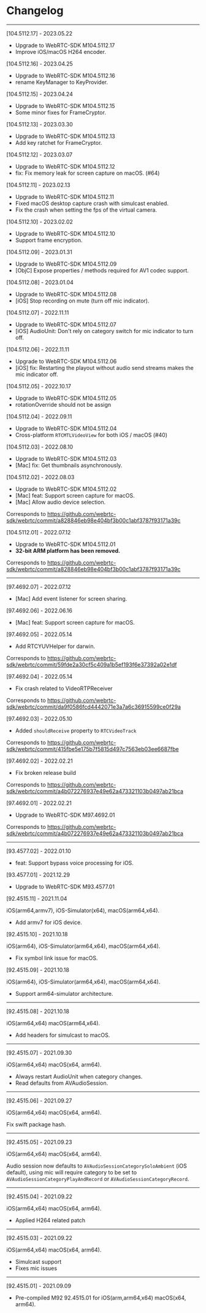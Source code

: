 # Changelog

--------------------------------------------
[104.5112.17] - 2023.05.22

* Upgrade to WebRTC-SDK M104.5112.17
* Improve iOS/macOS H264 encoder.

[104.5112.16] - 2023.04.25

* Upgrade to WebRTC-SDK M104.5112.16
* rename KeyManager to KeyProvider.

[104.5112.15] - 2023.04.24

* Upgrade to WebRTC-SDK M104.5112.15
* Some minor fixes for FrameCryptor.

[104.5112.13] - 2023.03.30

* Upgrade to WebRTC-SDK M104.5112.13
* Add key ratchet for FrameCryptor.

[104.5112.12] - 2023.03.07

* Upgrade to WebRTC-SDK M104.5112.12
* fix: Fix memory leak for screen capture on macOS. (#64)

[104.5112.11] - 2023.02.13

* Upgrade to WebRTC-SDK M104.5112.11
* Fixed macOS desktop capture crash with simulcast enabled.
* Fix the crash when setting the fps of the virtual camera.

[104.5112.10] - 2023.02.02

* Upgrade to WebRTC-SDK M104.5112.10
* Support frame encryption.

[104.5112.09] - 2023.01.31

* Upgrade to WebRTC-SDK M104.5112.09
* [ObjC] Expose properties / methods required for AV1 codec support.

[104.5112.08] - 2023.01.04

* Upgrade to WebRTC-SDK M104.5112.08
* [iOS] Stop recording on mute (turn off mic indicator).

[104.5112.07] - 2022.11.11

* Upgrade to WebRTC-SDK M104.5112.07
* [iOS] AudioUnit: Don't rely on category switch for mic indicator to turn off.

[104.5112.06] - 2022.11.11

* Upgrade to WebRTC-SDK M104.5112.06
* [iOS] fix: Restarting the playout without audio send streams makes the mic indicator off.

[104.5112.05] - 2022.10.17

* Upgrade to WebRTC-SDK M104.5112.05
* rotationOverride should not be assign

[104.5112.04] - 2022.09.11

* Upgrade to WebRTC-SDK M104.5112.04
* Cross-platform `RTCMTLVideoView` for both iOS / macOS (#40)

[104.5112.03] - 2022.08.10

* Upgrade to WebRTC-SDK M104.5112.03
* [Mac] fix: Get thumbnails asynchronously.

[104.5112.02] - 2022.08.03

* Upgrade to WebRTC-SDK M104.5112.02
* [Mac] feat: Support screen capture for macOS.
* [Mac] Allow audio device selection.

Corresponds to https://github.com/webrtc-sdk/webrtc/commit/a828846eb98e404bf3b00c1abf3787f93171a39c

[104.5112.01] - 2022.07.12

* Upgrade to WebRTC-SDK M104.5112.01
* **32-bit ARM platform has been removed.**

Corresponds to https://github.com/webrtc-sdk/webrtc/commit/a828846eb98e404bf3b00c1abf3787f93171a39c

--------------------------------------------
[97.4692.07] - 2022.07.12

* [Mac] Add event listener for screen sharing.

[97.4692.06] - 2022.06.16

* [Mac] feat: Support screen capture for macOS.

[97.4692.05] - 2022.05.14

* Add RTCYUVHelper for darwin.

Corresponds to https://github.com/webrtc-sdk/webrtc/commit/59fde2a30cf5c409a1b5ef193f6e37392a02e1df

[97.4692.04] - 2022.05.14

* Fix crash related to VideoRTPReceiver

Corresponds to https://github.com/webrtc-sdk/webrtc/commit/da9f0586fcd4442071e3a7a6c36915599ce0f29a

[97.4692.03] - 2022.05.10

* Added `shouldReceive` property to `RTCVideoTrack`

Corresponds to https://github.com/webrtc-sdk/webrtc/commit/415fbe5e175b7f5815d497c7563eb03ee6687fbe

[97.4692.02] - 2022.02.21

* Fix broken release build

Corresponds to https://github.com/webrtc-sdk/webrtc/commit/a4b072276937e49e62a473321103b0497ab21bca

[97.4692.01] - 2022.02.21

* Upgrade to WebRTC-SDK M97.4692.01

Corresponds to https://github.com/webrtc-sdk/webrtc/commit/a4b072276937e49e62a473321103b0497ab21bca

--------------------------------------------
[93.4577.02] - 2022.01.10

* feat: Support bypass voice processing for iOS.

[93.4577.01] - 2021.12.29

* Upgrade to WebRTC-SDK M93.4577.01

[92.4515.11] - 2021.11.04

iOS(arm64,armv7), iOS-Simulator(x64), macOS(arm64,x64).

* Add armv7 for iOS device.

[92.4515.10] - 2021.10.18

iOS(arm64), iOS-Simulator(arm64,x64), macOS(arm64,x64).

* Fix symbol link issue for macOS.

[92.4515.09] - 2021.10.18

iOS(arm64), iOS-Simulator(arm64,x64), macOS(arm64,x64).

* Support arm64-simulator architecture.

--------------------------------------------
[92.4515.08] - 2021.10.18

iOS(arm64,x64) macOS(arm64,x64).

* Add headers for simulcast to macOS.

--------------------------------------------
[92.4515.07] - 2021.09.30

iOS(arm64,x64) macOS(x64, arm64).

* Always restart AudioUnit when category changes.
* Read defaults from AVAudioSession.

--------------------------------------------
[92.4515.06] - 2021.09.27

iOS(arm64,x64) macOS(x64, arm64).

Fix swift package hash.

--------------------------------------------
[92.4515.05] - 2021.09.23

iOS(arm64,x64) macOS(x64, arm64).

Audio session now defaults to `AVAudioSessionCategorySoloAmbient` (iOS default),
using mic will require category to be set to `AVAudioSessionCategoryPlayAndRecord`
or `AVAudioSessionCategoryRecord`.

--------------------------------------------
[92.4515.04] - 2021.09.22

iOS(arm64,x64) macOS(x64, arm64).

* Applied H264 related patch 

--------------------------------------------
[92.4515.03] - 2021.09.22

iOS(arm64,x64) macOS(x64, arm64).

* Simulcast support
* Fixes mic issues

--------------------------------------------
[92.4515.01] - 2021.09.09

* Pre-compiled M92 92.4515.01 for iOS(arm,arm64,x64) macOS(x64, arm64).
